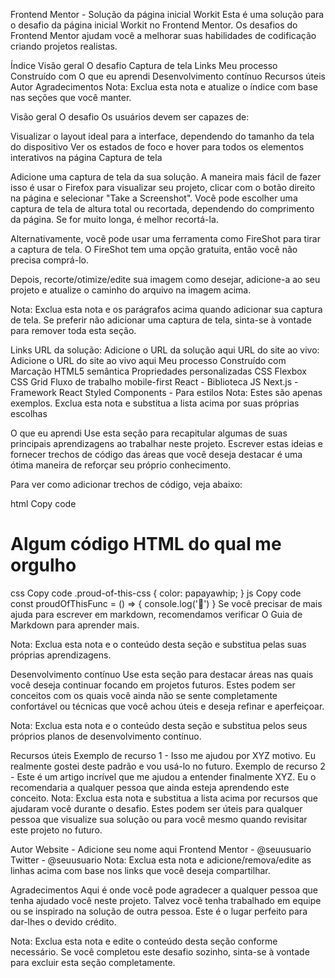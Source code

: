 Frontend Mentor - Solução da página inicial Workit
Esta é uma solução para o desafio da página inicial Workit no Frontend Mentor. Os desafios do Frontend Mentor ajudam você a melhorar suas habilidades de codificação criando projetos realistas.

Índice
Visão geral
O desafio
Captura de tela
Links
Meu processo
Construído com
O que eu aprendi
Desenvolvimento contínuo
Recursos úteis
Autor
Agradecimentos
Nota: Exclua esta nota e atualize o índice com base nas seções que você manter.

Visão geral
O desafio
Os usuários devem ser capazes de:

Visualizar o layout ideal para a interface, dependendo do tamanho da tela do dispositivo
Ver os estados de foco e hover para todos os elementos interativos na página
Captura de tela

Adicione uma captura de tela da sua solução. A maneira mais fácil de fazer isso é usar o Firefox para visualizar seu projeto, clicar com o botão direito na página e selecionar "Take a Screenshot". Você pode escolher uma captura de tela de altura total ou recortada, dependendo do comprimento da página. Se for muito longa, é melhor recortá-la.

Alternativamente, você pode usar uma ferramenta como FireShot para tirar a captura de tela. O FireShot tem uma opção gratuita, então você não precisa comprá-lo.

Depois, recorte/otimize/edite sua imagem como desejar, adicione-a ao seu projeto e atualize o caminho do arquivo na imagem acima.

Nota: Exclua esta nota e os parágrafos acima quando adicionar sua captura de tela. Se preferir não adicionar uma captura de tela, sinta-se à vontade para remover toda esta seção.

Links
URL da solução: Adicione o URL da solução aqui
URL do site ao vivo: Adicione o URL do site ao vivo aqui
Meu processo
Construído com
Marcação HTML5 semântica
Propriedades personalizadas CSS
Flexbox
CSS Grid
Fluxo de trabalho mobile-first
React - Biblioteca JS
Next.js - Framework React
Styled Components - Para estilos
Nota: Estes são apenas exemplos. Exclua esta nota e substitua a lista acima por suas próprias escolhas

O que eu aprendi
Use esta seção para recapitular algumas de suas principais aprendizagens ao trabalhar neste projeto. Escrever estas ideias e fornecer trechos de código das áreas que você deseja destacar é uma ótima maneira de reforçar seu próprio conhecimento.

Para ver como adicionar trechos de código, veja abaixo:

html
Copy code

<h1>Algum código HTML do qual me orgulho</h1>
css
Copy code
.proud-of-this-css {
  color: papayawhip;
}
js
Copy code
const proudOfThisFunc = () => {
  console.log('🎉')
}
Se você precisar de mais ajuda para escrever em markdown, recomendamos verificar O Guia de Markdown para aprender mais.

Nota: Exclua esta nota e o conteúdo desta seção e substitua pelas suas próprias aprendizagens.

Desenvolvimento contínuo
Use esta seção para destacar áreas nas quais você deseja continuar focando em projetos futuros. Estes podem ser conceitos com os quais você ainda não se sente completamente confortável ou técnicas que você achou úteis e deseja refinar e aperfeiçoar.

Nota: Exclua esta nota e o conteúdo desta seção e substitua pelos seus próprios planos de desenvolvimento contínuo.

Recursos úteis
Exemplo de recurso 1 - Isso me ajudou por XYZ motivo. Eu realmente gostei deste padrão e vou usá-lo no futuro.
Exemplo de recurso 2 - Este é um artigo incrível que me ajudou a entender finalmente XYZ. Eu o recomendaria a qualquer pessoa que ainda esteja aprendendo este conceito.
Nota: Exclua esta nota e substitua a lista acima por recursos que ajudaram você durante o desafio. Estes podem ser úteis para qualquer pessoa que visualize sua solução ou para você mesmo quando revisitar este projeto no futuro.

Autor
Website - Adicione seu nome aqui
Frontend Mentor - @seuusuario
Twitter - @seuusuario
Nota: Exclua esta nota e adicione/remova/edite as linhas acima com base nos links que você deseja compartilhar.

Agradecimentos
Aqui é onde você pode agradecer a qualquer pessoa que tenha ajudado você neste projeto. Talvez você tenha trabalhado em equipe ou se inspirado na solução de outra pessoa. Este é o lugar perfeito para dar-lhes o devido crédito.

Nota: Exclua esta nota e edite o conteúdo desta seção conforme necessário. Se você completou este desafio sozinho, sinta-se à vontade para excluir esta seção completamente.
